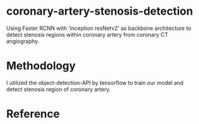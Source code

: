 # coronary-artery-stenosis-detection
Using Faster RCNN with 'inception resNetv2' as backbone architecture to detect stenosis regions within coronary artery from coronary CT angiography.


# Methodology
I utilized the object-detection-API by tensorflow to train our model and detect stenosis region of coronary artery. 



# Reference 

[^1]: Danilov, V.V., Klyshnikov, K.Y., Gerget, O.M. et al. Real-time coronary artery stenosis detection based on modern neural networks. Sci Rep 11, 7582 (2021),  [https://doi.org/10.1038/s41598-021-87174-2](https://doi.org/10.1038/s41598-021-87174-2).
[^2]: Danilov, Viacheslav; Frangi, Alejandro; Klyshnikov, Kirill; Kutikhin, Anton; Ovcharenko, Evgeny; Gerget, Olga (2021), “Angiographic dataset for stenosis detection”, Mendeley Data, V1, [https://doi.org/10.17632/ydrm75xywg.1](https://doi.org/10.17632/ydrm75xywg.1)

